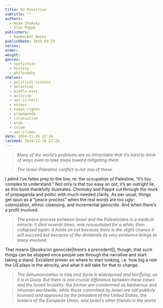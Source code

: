 ```yaml
---
title: On Palestine
subtitle: ""
authors:
  - Noam Chomsky
  - Ilan Pappé
publishers:
  - Haymarket Books
publishDate: 2015-03-23
series: 
order: 
weight: 
genres:
  - nonfiction
  - history
  - philosophy
shelves:
  - political-science
  - palestine
  - middle-east
  - activism
  - war-is-hell
  - essays
  - human-rights
  - propaganda
  - colonialism
  - arab
  - islam
  - war-crimes
date: 2024-11-26 22:24
lastmod: 2024-11-26 22:24
---
```

> _Many of the world’s problems are so intractable that it’s hard to think of ways even to take steps toward mitigating them._
> 
> _The Israel-Palestine conflict is not one of these._

I admit I’ve fallen prey to the line, re: the occupation of Palestine, “it’s too complex to understand.” Not only is that too easy an out, it’s an outright lie, as this book thankfully illustrates. Chomsky and Pappé cut through the murk of propaganda and politic with much-needed clarity. As per usual, things get spun as a “peace process” when the real words are too ugly: colonization, ethnic cleansing, and incremental genocide. And when there’s a profit involved.

> _The peace process between Israel and the Palestinians is a medical miracle: it died several times, was resuscitated for a while, then collapsed again. It holds on not because there is the slight chance it will succeed but because of the dividends its very existence brings to many involved._

That means [[books/on genocide|there’s a precedent]], though, that such things can be stopped once people see through the narrative and start taking a stand. Excellent primer on where to start looking, i.e. how big a role the US plays in the atrocity, and what it will take for that to change.

> _The dehumanization in Iraq and Syria is widespread and terrifying, as it is in Gaza. But there is one crucial difference between these cases and the Israeli brutality: the former are condemned as barbarous and inhuman worldwide, while those committed by Israel are still publicly licensed and approved by the president of the United States, the leaders of the European Union, and Israel’s other friends in the world._